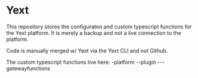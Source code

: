 # Yext

This repository stores the configuraton and custom typescript functions for the Yext platform. It is merely a backup and not a live connection to the platform.

Code is manually merged w/ Yext via the Yext CLI and not Github.

The custom typescript functions live here:
-platform
--plugin
---gatewayfunctions
